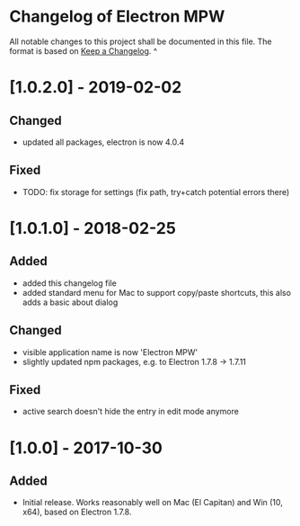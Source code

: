 # Changelog of Electron MPW
All notable changes to this project shall be documented in this file.
The format is based on [Keep a Changelog](http://keepachangelog.com/en/1.0.0/).
^
# [1.0.2.0] - 2019-02-02
## Changed
- updated all packages, electron is now 4.0.4
## Fixed
- TODO: fix storage for settings (fix path, try+catch potential errors there)

# [1.0.1.0] - 2018-02-25
## Added
- added this changelog file
- added standard menu for Mac to support copy/paste shortcuts, this also adds a basic about dialog
## Changed
- visible application name is now 'Electron MPW'
- slightly updated npm packages, e.g. to Electron 1.7.8 -> 1.7.11
## Fixed
- active search doesn't hide the entry in edit mode anymore

# [1.0.0] - 2017-10-30
## Added
- Initial release. Works reasonably well on Mac (El Capitan) and Win (10, x64), based on Electron 1.7.8.

